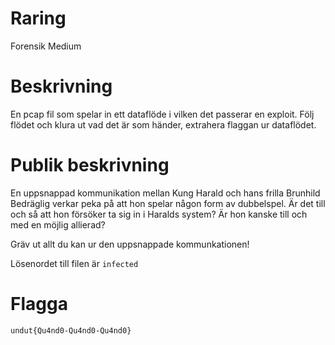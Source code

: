 # Raring

Forensik
Medium

# Beskrivning

En pcap fil som spelar in ett dataflöde i vilken det passerar en exploit.
Följ flödet och klura ut vad det är som händer, extrahera flaggan ur dataflödet.

# Publik beskrivning

En uppsnappad kommunikation mellan Kung Harald och hans frilla Brunhild Bedräglig verkar peka
på att hon spelar någon form av dubbelspel. Är det till och så att hon försöker
ta sig in i Haralds system? Är hon kanske till och med en möjlig allierad?

Gräv ut allt du kan ur den uppsnappade kommunkationen!

Lösenordet till filen är `infected`

# Flagga

`undut{Qu4nd0-Qu4nd0-Qu4nd0}`
